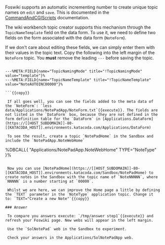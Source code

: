  Foswiki supports an automatic incrementing number to create unique topic names on `edit` and `save`. This is documented in the [CommandAndCGIScripts](https://[[HOST_SUBDOMAIN]]-80-[[KATACODA_HOST]].environments.katacoda.com/System/CommandAndCGIScripts) documentation.

 The wiki workbench topic creator supports this mechanism through the `TopicNameTemplate` field on the data form. To use it, we need to define two fields on the form associated with the data form (`NoteForm`).

 If we don't care about editing these fields, we can simply enter them with their values in the topic text. Copy the following into the left margin of the `NoteForm` topic. You **must** remove the leading `---` before saving the topic.
```

---%META:FIELD{name="TopicNamingMode" title="!TopicNamingMode" value="template"}%
---%META:FIELD{name="TopicNameTemplate" title="!TopicNameTemplate" value="NoteAUTOINC00000"}%

```{{copy}}

 If all goes well, you can see the fields added to the meta data of the `NoteForm`: `less data/Applications/NotePadApp/NoteForm.txt`{{execute}}. The fields are not listed in the `DataForm` box, because they are not defined in the form definition table for the `DataForm` in [Applications.DataForm](https://[[HOST_SUBDOMAIN]]-80-[[KATACODA_HOST]].environments.katacoda.com/Applications/DataForm)

 To see the result, create a topic `NotePadHome` in the Sandbox and include the `NotePadApp.NoteWebHome`
```
%DBCALL{ "Applications/NotePadApp.NoteWebHome" TYPE="NoteType" }%
```{{copy}}

 Now you can use [NotePadHome](https://[[HOST_SUBDOMAIN]]-80-[[KATACODA_HOST]].environments.katacoda.com/Sandbox/NotePadHome) to create notes in the Sandbox with the topic name of `NoteNNNNN`, where `NNNNN` is a number starting at `00000`.

 Whilst we are here, we can improve the Home page a little by defining the `TEXT` parameter in the `NoteType` application topic. Change it to: `TEXT="Create a new Note"`{{copy}}

### Answer	

 To compare you answers execute: `/tmp/answer step1`{{execute}} and refresh your Foswiki page. New webs will appear in the left margin.

 Use the `SolNotePad` web in the Sandbox to experiment.

 Check your answers in the Applications/SolNotePadApp web.


